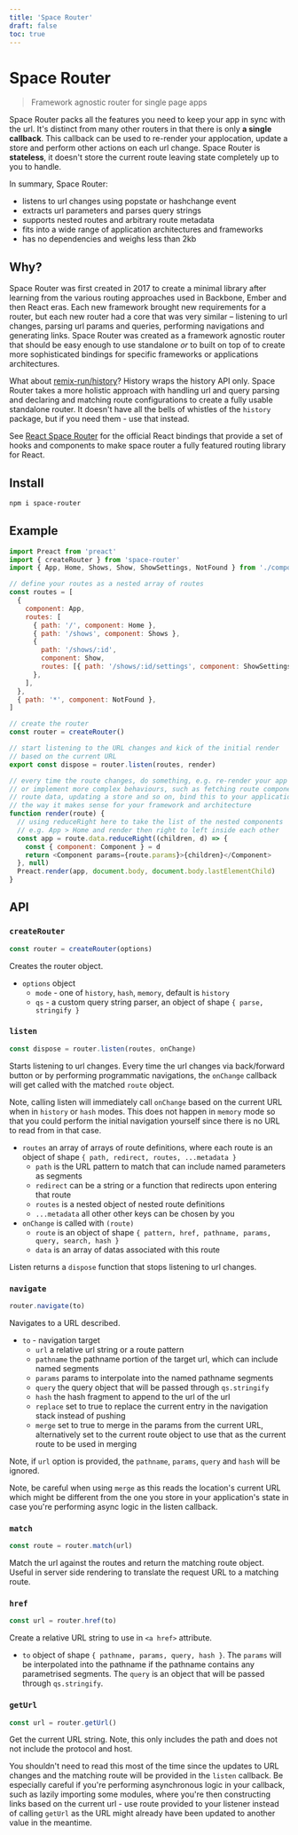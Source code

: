 ```yaml
---
title: 'Space Router'
draft: false
toc: true
---
```


# Space Router

> Framework agnostic router for single page apps

Space Router packs all the features you need to keep your app in sync with the url. It's distinct from many other routers in that there is only **a single callback**. This callback can be used to re-render your applocation, update a store and perform other actions on each url change. Space Router is **stateless**, it doesn't store the current route leaving state completely up to you to handle.

In summary, Space Router:

- listens to url changes using popstate or hashchange event
- extracts url parameters and parses query strings
- supports nested routes and arbitrary route metadata
- fits into a wide range of application architectures and frameworks
- has no dependencies and weighs less than 2kb

## Why?

Space Router was first created in 2017 to create a minimal library after learning from the various routing approaches used in Backbone, Ember and then React eras. Each new framework brought new requirements for a router, but each new router had a core that was very similar – listening to url changes, parsing url params and queries, performing navigations and generating links. Space Router was created as a framework agnostic router that should be easy enough to use standalone _or_ to built on top of to create more sophisticated bindings for specific frameworks or applications architectures.

What about [remix-run/history](https://github.com/remix-run/history/)? History wraps the history API only. Space Router takes a more holistic approach with handling url and query parsing and declaring and matching route configurations to create a fully usable standalone router. It doesn't have all the bells of whistles of the `history` package, but if you need them - use that instead.

See [React Space Router](https://humaans.github.io/react-space-router) for the official React bindings that provide a set of hooks and components to make space router a fully featured routing library for React.

## Install

```sh
npm i space-router
```

## Example

```js
import Preact from 'preact'
import { createRouter } from 'space-router'
import { App, Home, Shows, Show, ShowSettings, NotFound } from './components'

// define your routes as a nested array of routes
const routes = [
  {
    component: App,
    routes: [
      { path: '/', component: Home },
      { path: '/shows', component: Shows },
      {
        path: '/shows/:id',
        component: Show,
        routes: [{ path: '/shows/:id/settings', component: ShowSettings }],
      },
    ],
  },
  { path: '*', component: NotFound },
]

// create the router
const router = createRouter()

// start listening to the URL changes and kick of the initial render
// based on the current URL
export const dispose = router.listen(routes, render)

// every time the route changes, do something, e.g. re-render your app
// or implement more complex behaviours, such as fetching route components,
// route data, updating a store and so on, bind this to your application
// the way it makes sense for your framework and architecture
function render(route) {
  // using reduceRight here to take the list of the nested components
  // e.g. App > Home and render then right to left inside each other
  const app = route.data.reduceRight((children, d) => {
    const { component: Component } = d
    return <Component params={route.params}>{children}</Component>
  }, null)
  Preact.render(app, document.body, document.body.lastElementChild)
}
```

## API

### `createRouter`

```js
const router = createRouter(options)
```

Creates the router object.

- `options` object
  - `mode` - one of `history`, `hash`, `memory`, default is `history`
  - `qs` - a custom query string parser, an object of shape `{ parse, stringify }`

### `listen`

```js
const dispose = router.listen(routes, onChange)
```

Starts listening to url changes. Every time the url changes via back/forward button or by performing programmatic navigations, the `onChange` callback will get called with the matched `route` object.

Note, calling listen will immediately call `onChange` based on the current URL when in `history` or `hash` modes. This does not happen in `memory` mode so that you could perform the initial navigation yourself since there is no URL to read from in that case.

- `routes` an array of arrays of route definitions, where each route is an object of shape `{ path, redirect, routes, ...metadata }`
  - `path` is the URL pattern to match that can include named parameters as segments
  - `redirect` can be a string or a function that redirects upon entering that route
  - `routes` is a nested object of nested route definitions
  - `...metadata` all other other keys can be chosen by you
- `onChange` is called with `(route)`
  - `route` is an object of shape `{ pattern, href, pathname, params, query, search, hash }`
  - `data` is an array of datas associated with this route

Listen returns a `dispose` function that stops listening to url changes.

### `navigate`

```js
router.navigate(to)
```

Navigates to a URL described.

- `to` - navigation target
  - `url` a relative url string or a route pattern
  - `pathname` the pathname portion of the target url, which can include named segments
  - `params` params to interpolate into the named pathname segments
  - `query` the query object that will be passed through `qs.stringify`
  - `hash` the hash fragment to append to the url of the url
  - `replace` set to true to replace the current entry in the navigation stack instead of pushing
  - `merge` set to true to merge in the params from the current URL, alternatively set to the current route object to use that as the current route to be used in merging

Note, if `url` option is provided, the `pathname`, `params`, `query` and `hash` will be ignored.

Note, be careful when using `merge` as this reads the location's current URL which might be different from the one you store in your application's state in case you're performing async logic in the listen callback.

### `match`

```js
const route = router.match(url)
```

Match the url against the routes and return the matching route object. Useful in server side rendering to translate the request URL to a matching route.

### `href`

```js
const url = router.href(to)
```

Create a relative URL string to use in `<a href>` attribute.

- `to` object of shape `{ pathname, params, query, hash }`. The `params` will be interpolated into the pathname if the pathname contains any parametrised segments. The `query` is an object that will be passed through `qs.stringify`.

### `getUrl`

```js
const url = router.getUrl()
```

Get the current URL string. Note, this only includes the path and does not not include the protocol and host.

You shouldn't need to read this most of the time since the updates to URL changes and the matching route will be provided in the `listen` callback. Be especially careful if you're performing asynchronous logic in your callback, such as lazily importing some modules, where you're then constructing links based on the current url - use route provided to your listener instead of calling `getUrl` as the URL might already have been updated to another value in the meantime.
